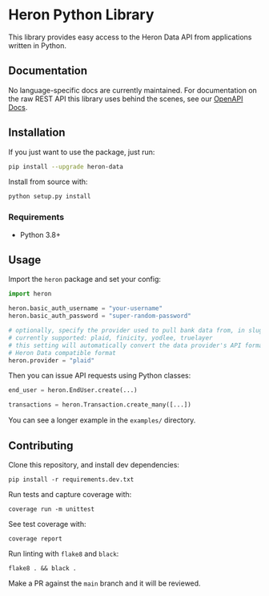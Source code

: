 # Heron Python Library

This library provides easy access to the Heron Data API from applications
written in Python.

## Documentation

No language-specific docs are currently maintained. For documentation on the
raw REST API this library uses behind the scenes, see our [OpenAPI
Docs](https://app.herondata.io/docs).

## Installation

If you just want to use the package, just run:

```sh
pip install --upgrade heron-data
```

Install from source with:

```sh
python setup.py install
```

### Requirements

-   Python 3.8+

## Usage

Import the `heron` package and set your config:

```python
import heron

heron.basic_auth_username = "your-username"
heron.basic_auth_password = "super-random-password"

# optionally, specify the provider used to pull bank data from, in slug format
# currently supported: plaid, finicity, yodlee, truelayer
# this setting will automatically convert the data provider's API format into a
# Heron Data compatible format
heron.provider = "plaid"
```

Then you can issue API requests using Python classes:

```python
end_user = heron.EndUser.create(...)

transactions = heron.Transaction.create_many([...])
```

You can see a longer example in the `examples/` directory.

## Contributing

Clone this repository, and install dev dependencies:

```
pip install -r requirements.dev.txt
```

Run tests and capture coverage with:

```
coverage run -m unittest
```

See test coverage with:

```
coverage report
```

Run linting with `flake8` and `black`:

```
flake8 . && black .
```

Make a PR against the `main` branch and it will be reviewed.
